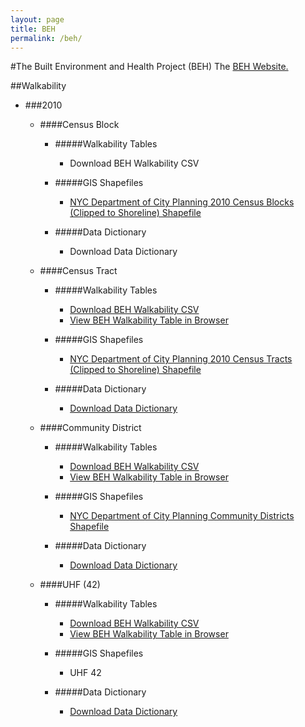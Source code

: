 ```yaml
---
layout: page
title: BEH
permalink: /beh/
---
```



#The Built Environment and Health Project (BEH) 
The [BEH Website.](http://beh.columbia.edu/)

##Walkability


* ###2010

	* ####Census Block
	
		* #####Walkability Tables
		
			* Download BEH Walkability CSV
			
		* #####GIS Shapefiles
		
			* [NYC Department of City Planning 2010 Census Blocks (Clipped to Shoreline) Shapefile](http://www.nyc.gov/html/dcp/download/bytes/nycb2010_14d.zip)
			
		* #####Data Dictionary
		
			* Download Data Dictionary
			
	* ####Census Tract
	
		* #####Walkability Tables
		
			* [Download BEH Walkability CSV](https://raw.githubusercontent.com/nygeog/beh_public/master/data/walkability/data/t10_walkability_recalc.csv)
			* [View BEH Walkability Table in Browser](https://github.com/nygeog/beh_public/blob/master/data/walkability/data/t10_walkability_recalc.csv)
			
		* #####GIS Shapefiles
		
			* [NYC Department of City Planning 2010 Census Tracts (Clipped to Shoreline) Shapefile](http://www.nyc.gov/html/dcp/download/bytes/nyct2010_14d.zip)
			
		* #####Data Dictionary
		
			* [Download Data Dictionary](https://github.com/nygeog/beh_public/blob/master/data/walkability/docs/walkability-gis-codebook-2010-tracts-20150112.pdf?raw=true)
			
	* ####Community District
	
		* #####Walkability Tables
		
			* [Download BEH Walkability CSV](https://raw.githubusercontent.com/nygeog/beh_public/master/data/walkability/data/comdist_gis_metrics_11dec2014.csv)
			* [View BEH Walkability Table in Browser](https://github.com/nygeog/beh_public/blob/master/data/walkability/data/comdist_gis_metrics_11dec2014.csv)
			
		* #####GIS Shapefiles
		
			* [NYC Department of City Planning Community Districts Shapefile](http://www.nyc.gov/html/dcp/download/bytes/nycd_14d.zip)
			
		* #####Data Dictionary
		
			* [Download Data Dictionary](https://github.com/nygeog/beh_public/blob/master/data/walkability/docs/GIS-Codebook-CommunityDistricts-12dec2014.pdf?raw=true)
	* ####UHF (42)
	
		* #####Walkability Tables
		
			* [Download BEH Walkability CSV](https://raw.githubusercontent.com/nygeog/beh_public/master/data/walkability/data/uhf42_gis_metrics_11dec2014.csv)
			* [View BEH Walkability Table in Browser](https://github.com/nygeog/beh_public/blob/master/data/walkability/data/uhf42_gis_metrics_11dec2014.csv)
			
		* #####GIS Shapefiles
		
			* UHF 42
			
		* #####Data Dictionary
		
			* [Download Data Dictionary](https://github.com/nygeog/beh_public/blob/master/data/walkability/docs/GIS-Codebook-UHF42-12dec2014.pdf?raw=true)
	
